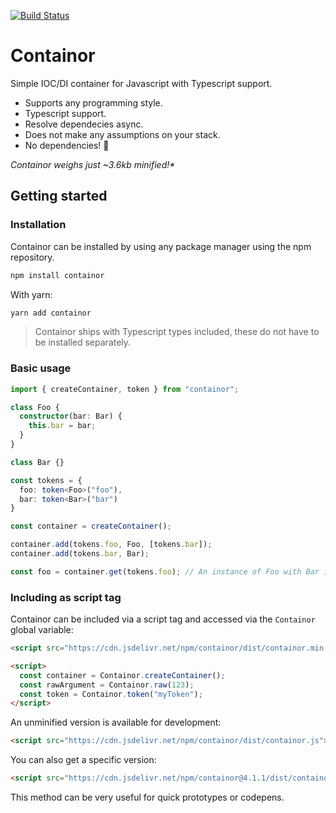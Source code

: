 
[![Build Status](https://gitlab.com/ngerritsen/containor/badges/master/pipeline.svg)](https://gitlab.com/ngerritsen/containor/-/commits/master)

# Containor

Simple IOC/DI container for Javascript with Typescript support.

- Supports any programming style.
- Typescript support.
- Resolve dependecies async.
- Does not make any assumptions on your stack.
- No dependencies! 🎂

_Containor weighs just ~3.6kb minified!\*_

## Getting started

### Installation

Containor can be installed by using any package manager using the npm repository.

```bash
npm install containor
```

With yarn:

```bash
yarn add containor
```

> Containor ships with Typescript types included, these do not have to be installed separately.

### Basic usage

```ts
import { createContainer, token } from "containor";

class Foo {
  constructor(bar: Bar) {
    this.bar = bar;
  }
}

class Bar {}

const tokens = {
  foo: token<Foo>("foo"),
  bar: token<Bar>("bar")
}

const container = createContainer();

container.add(tokens.foo, Foo, [tokens.bar]);
container.add(tokens.bar, Bar);

const foo = container.get(tokens.foo); // An instance of Foo with Bar injected.
```

### Including as script tag

Containor can be included via a script tag and accessed via the `Containor` global variable:

```html
<script src="https://cdn.jsdelivr.net/npm/containor/dist/containor.min.js"></script>

<script>
  const container = Containor.createContainer();
  const rawArgument = Containor.raw(123);
  const token = Containor.token("myToken");
</script>
```

An unminified version is available for development:

```html
<script src="https://cdn.jsdelivr.net/npm/containor/dist/containor.js"></script>
```

You can also get a specific version:

```html
<script src="https://cdn.jsdelivr.net/npm/containor@4.1.1/dist/containor.min.js"></script>
```

This method can be very useful for quick prototypes or codepens.
